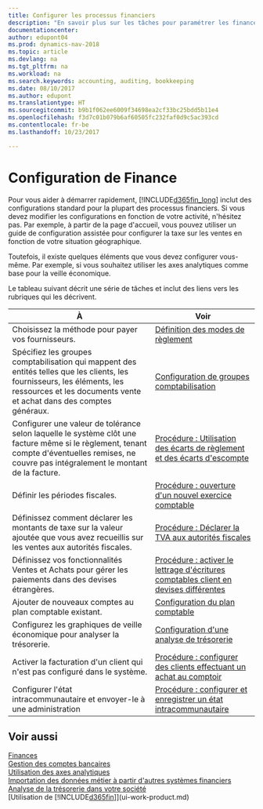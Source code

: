 ```yaml
---
title: Configurer les processus financiers
description: "En savoir plus sur les tâches pour paramétrer les finances de votre société afin de les adapter à votre comptabilité ou vos audits."
documentationcenter: 
author: edupont04
ms.prod: dynamics-nav-2018
ms.topic: article
ms.devlang: na
ms.tgt_pltfrm: na
ms.workload: na
ms.search.keywords: accounting, auditing, bookkeeping
ms.date: 08/10/2017
ms.author: edupont
ms.translationtype: HT
ms.sourcegitcommit: b9b1f062ee6009f34698ea2cf33bc25bdd5b11e4
ms.openlocfilehash: f3d7c01b079b6af60505fc232faf0d9c5ac393cd
ms.contentlocale: fr-be
ms.lasthandoff: 10/23/2017

---
```

# <a name="setting-up-finance"></a>Configuration de Finance
Pour vous aider à démarrer rapidement, [!INCLUDE[d365fin_long](includes/d365fin_long_md.md)] inclut des configurations standard pour la plupart des processus financiers. Si vous devez modifier les configurations en fonction de votre activité, n'hésitez pas. Par exemple, à partir de la page d'accueil, vous pouvez utiliser un guide de configuration assistée pour configurer la taxe sur les ventes en fonction de votre situation géographique.  

Toutefois, il existe quelques éléments que vous devez configurer vous-même. Par exemple, si vous souhaitez utiliser les axes analytiques comme base pour la veille économique.  

Le tableau suivant décrit une série de tâches et inclut des liens vers les rubriques qui les décrivent.

| À | Voir |
| --- | --- |
| Choisissez la méthode pour payer vos fournisseurs. |[Définition des modes de règlement](finance-payment-methods.md) |
| Spécifiez les groupes comptabilisation qui mappent des entités telles que les clients, les fournisseurs, les éléments, les ressources et les documents vente et achat dans des comptes généraux. |[Configuration de groupes comptabilisation](finance-posting-groups.md)|
|Configurer une valeur de tolérance selon laquelle le système clôt une facture même si le règlement, tenant compte d'éventuelles remises, ne couvre pas intégralement le montant de la facture.|[Procédure : Utilisation des écarts de règlement et des écarts d'escompte](finance-payment-tolerance-and-payment-discount-tolerance.md)|
| Définir les périodes fiscales. |[Procédure : ouverture d'un nouvel exercice comptable](finance-how-open-new-fiscal-year.md) |
| Définissez comment déclarer les montants de taxe sur la valeur ajoutée que vous avez recueillis sur les ventes aux autorités fiscales. |[Procédure : Déclarer la TVA aux autorités fiscales](finance-how-report-vat.md)|
| Définissez vos fonctionnalités Ventes et Achats pour gérer les paiements dans des devises étrangères.|[Procédure : activer le lettrage d'écritures comptables client en devises différentes](finance-how-enable-application-ledger-entries-different-currencies.md)
| Ajouter de nouveaux comptes au plan comptable existant. |[Configuration du plan comptable](finance-setup-chart-accounts.md) |
| Configurez les graphiques de veille économique pour analyser la trésorerie. |[Configuration d'une analyse de trésorerie](finance-setup-cash-flow-analyses.md) |
|Activer la facturation d'un client qui n'est pas configuré dans le système.|[Procédure : configurer des clients effectuant un achat au comptoir](finance-how-to-set-up-cash-customers.md)|
| Configurer l'état intracommunautaire et envoyer-le à une administration | [Procédure : configurer et enregistrer un état intracommunautaire](finance-how-setup-report-intrastat.md)|

## <a name="see-also"></a>Voir aussi
[Finances](finance.md)  
[Gestion des comptes bancaires](bank-manage-bank-accounts.md)  
[Utilisation des axes analytiques](finance-dimensions.md)  
[Importation des données métier à partir d'autres systèmes financiers](upload-data.md)  
[Analyse de la trésorerie dans votre société](finance-analyze-cash-flow.md)  
[Utilisation de [!INCLUDE[d365fin](includes/d365fin_md.md)]](ui-work-product.md)  

##

